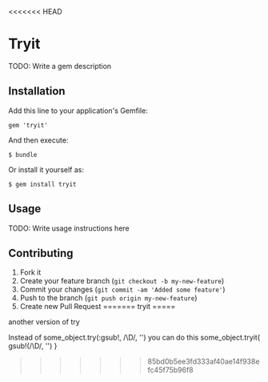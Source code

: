 <<<<<<< HEAD
# Tryit

TODO: Write a gem description

## Installation

Add this line to your application's Gemfile:

    gem 'tryit'

And then execute:

    $ bundle

Or install it yourself as:

    $ gem install tryit

## Usage

TODO: Write usage instructions here

## Contributing

1. Fork it
2. Create your feature branch (`git checkout -b my-new-feature`)
3. Commit your changes (`git commit -am 'Added some feature'`)
4. Push to the branch (`git push origin my-new-feature`)
5. Create new Pull Request
=======
tryit
=====

another version of try


Instead of 
  some_object.try(:gsub!, /\D/, '') 
you can do this 
  some_object.tryit{ gsub!(/\D/, '') }
>>>>>>> 85bd0b5ee3fd333af40ae14f938efc45f75b96f8
